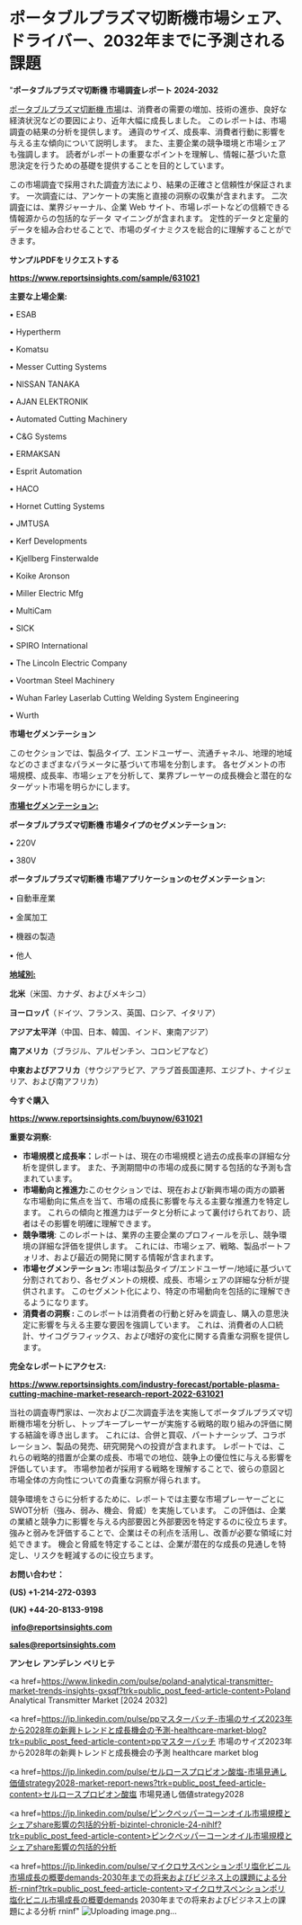 # ポータブルプラズマ切断機市場シェア、ドライバー、2032年までに予測される課題

"<strong>ポータブルプラズマ切断機 市場調査レポート 2024-2032</strong>

<a href=https://www.reportsinsights.com/sample/631021>ポータブルプラズマ切断機 市場</a>は、消費者の需要の増加、技術の進歩、良好な経済状況などの要因により、近年大幅に成長しました。 このレポートは、市場調査の結果の分析を提供します。 通貨のサイズ、成長率、消費者行動に影響を与える主な傾向について説明します。 また、主要企業の競争環境と市場シェアも強調します。 読者がレポートの重要なポイントを理解し、情報に基づいた意思決定を行うための基礎を提供することを目的としています。

この市場調査で採用された調査方法により、結果の正確さと信頼性が保証されます。 一次調査には、アンケートの実施と直接の洞察の収集が含まれます。 二次調査には、業界ジャーナル、企業 Web サイト、市場レポートなどの信頼できる情報源からの包括的なデータ マイニングが含まれます。 定性的データと定量的データを組み合わせることで、市場のダイナミクスを総合的に理解することができます。

<strong><b>サンプルPDFをリクエストする</b></strong>

<a href=https://www.reportsinsights.com/sample/631021><strong><u>https://www.reportsinsights.com/sample/631021</u></strong></a>

<strong>主要な上場企業:</strong>

• ESAB

• Hypertherm

• Komatsu

• Messer Cutting Systems

• NISSAN TANAKA

• AJAN ELEKTRONIK

• Automated Cutting Machinery

• C&G Systems

• ERMAKSAN

• Esprit Automation

• HACO

• Hornet Cutting Systems

• JMTUSA

• Kerf Developments

• Kjellberg Finsterwalde

• Koike Aronson

• Miller Electric Mfg

• MultiCam

• SICK

• SPIRO International

• The Lincoln Electric Company

• Voortman Steel Machinery

• Wuhan Farley Laserlab Cutting Welding System Engineering

• Wurth

<strong>市場セグメンテーション</strong>

このセクションでは、製品タイプ、エンドユーザー、流通チャネル、地理的地域などのさまざまなパラメータに基づいて市場を分割します。 各セグメントの市場規模、成長率、市場シェアを分析して、業界プレーヤーの成長機会と潜在的なターゲット市場を明らかにします。

<strong><u>市場セグメンテーション</u></strong><strong><u>:</u></strong>

<strong>ポータブルプラズマ切断機 市場タイプのセグメンテーション:</strong>

• 220V

• 380V

<strong>ポータブルプラズマ切断機 市場アプリケーションのセグメンテーション:</strong>

• 自動車産業

• 金属加工

• 機器の製造

• 他人

<strong><u>地域別</u></strong><strong><u>:</u></strong>

<strong>北米</strong>（米国、カナダ、およびメキシコ）

<strong>ヨーロッパ</strong>（ドイツ、フランス、英国、ロシア、イタリア）

<strong>アジア太平洋</strong>（中国、日本、韓国、インド、東南アジア）

<strong>南アメリカ</strong>（ブラジル、アルゼンチン、コロンビアなど）

<strong>中東およびアフリカ</strong>（サウジアラビア、アラブ首長国連邦、エジプト、ナイジェリア、および南アフリカ）

<strong>今すぐ購入</strong>

<a href=https://www.reportsinsights.com/buynow/631021><strong><u>https://www.reportsinsights.com/buynow/631021</u></strong></a>

<strong>重要な洞察:</strong>
<ul>
  <li><strong>市場規模と成長率：</strong>レポートは、現在の市場規模と過去の成長率の詳細な分析を提供します。 また、予測期間中の市場の成長に関する包括的な予測も含まれています。</li>
  <li><strong>市場動向と推進力:</strong>このセクションでは、現在および新興市場の両方の顕著な市場動向に焦点を当て、市場の成長に影響を与える主要な推進力を特定します。 これらの傾向と推進力はデータと分析によって裏付けられており、読者はその影響を明確に理解できます。</li>
  <li><strong>競争環境</strong>: このレポートは、業界の主要企業のプロフィールを示し、競争環境の詳細な評価を提供します。 これには、市場シェア、戦略、製品ポートフォリオ、および最近の開発に関する情報が含まれます。</li>
  <li><strong>市場セグメンテーション: </strong>市場は製品タイプ/エンドユーザー/地域に基づいて分割されており、各セグメントの規模、成長、市場シェアの詳細な分析が提供されます。 このセグメント化により、特定の市場動向を包括的に理解できるようになります。</li>
  <li><strong>消費者の洞察 : </strong>このレポートは消費者の行動と好みを調査し、購入の意思決定に影響を与える主要な要因を強調しています。 これは、消費者の人口統計、サイコグラフィックス、および嗜好の変化に関する貴重な洞察を提供します。</li>
</ul>
<strong>完全なレポートにアクセス:</strong>

<a href=https://www.reportsinsights.com/industry-forecast/portable-plasma-cutting-machine-market-research-report-2022-631021><strong><u><b>https://www.reportsinsights.com/industry-forecast/portable-plasma-cutting-machine-market-research-report-2022-631021</b></u></strong></a>

当社の調査専門家は、一次および二次調査手法を実施してポータブルプラズマ切断機市場を分析し、トップキープレーヤーが実施する戦略的取り組みの評価に関する結論を導き出します。 これには、合併と買収、パートナーシップ、コラボレーション、製品の発売、研究開発への投資が含まれます。 レポートでは、これらの戦略的措置が企業の成長、市場での地位、競争上の優位性に与える影響を評価しています。 市場参加者が採用する戦略を理解することで、彼らの意図と市場全体の方向性についての貴重な洞察が得られます。

競争環境をさらに分析するために、レポートでは主要な市場プレーヤーごとにSWOT分析（強み、弱み、機会、脅威）を実施しています。 この評価は、企業の業績と競争力に影響を与える内部要因と外部要因を特定するのに役立ちます。 強みと弱みを評価することで、企業はその利点を活用し、改善が必要な領域に対処できます。 機会と脅威を特定することは、企業が潜在的な成長の見通しを特定し、リスクを軽減するのに役立ちます。

<strong>お問い合わせ：</strong>

<strong>(US) +1-214-272-0393</strong>

<strong>(UK) +44-20-8133-9198</strong>

<strong> </strong><a href=info@reportsinsights.com><strong><u>info@reportsinsights.com</u></strong></a>

<a href=sales@reportsinsights.com><strong><u>sales@reportsinsights.com</u></strong></a>

<strong>アンセレ アンデレン ベリヒテ</strong>

<a href=https://www.linkedin.com/pulse/poland-analytical-transmitter-market-trends-insights-gxsqf?trk=public_post_feed-article-content>Poland Analytical Transmitter Market [2024 2032]</a>

<a href=https://jp.linkedin.com/pulse/ppマスターバッチ-市場のサイズ2023年から2028年の新興トレンドと成長機会の予測-healthcare-market-blog?trk=public_post_feed-article-content>ppマスターバッチ 市場のサイズ2023年から2028年の新興トレンドと成長機会の予測 healthcare market blog</a>

<a href=https://jp.linkedin.com/pulse/セルロースプロピオン酸塩-市場見通し価値strategy2028-market-report-news?trk=public_post_feed-article-content>セルロースプロピオン酸塩 市場見通し価値strategy2028</a>

<a href=https://jp.linkedin.com/pulse/ピンクペッパーコーンオイル市場規模とシェアshare影響の包括的分析-bizintel-chronicle-24-nihlf?trk=public_post_feed-article-content>ピンクペッパーコーンオイル市場規模とシェアshare影響の包括的分析</a>

<a href=https://jp.linkedin.com/pulse/マイクロサスペンションポリ塩化ビニル市場成長の概要demands-2030年までの将来およびビジネス上の課題による分析-rninf?trk=public_post_feed-article-content>マイクロサスペンションポリ塩化ビニル市場成長の概要demands 2030年までの将来およびビジネス上の課題による分析 rninf</a>"
![Uploading image.png…]()
